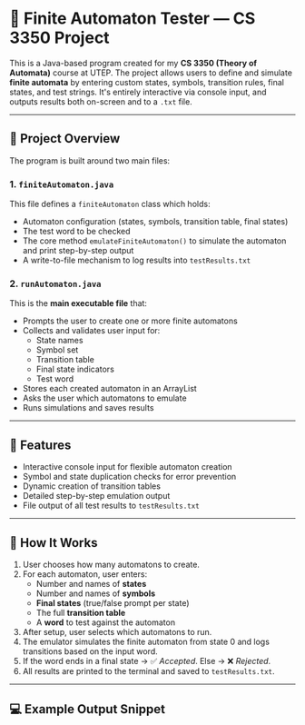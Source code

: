 # 🤖 Finite Automaton Tester — CS 3350 Project

This is a Java-based program created for my **CS 3350 (Theory of Automata)** course at UTEP. The project allows users to define and simulate **finite automata** by entering custom states, symbols, transition rules, final states, and test strings. It's entirely interactive via console input, and outputs results both on-screen and to a `.txt` file.

---

## 📌 Project Overview

The program is built around two main files:

### 1. `finiteAutomaton.java`
This file defines a `finiteAutomaton` class which holds:
- Automaton configuration (states, symbols, transition table, final states)
- The test word to be checked
- The core method `emulateFiniteAutomaton()` to simulate the automaton and print step-by-step output
- A write-to-file mechanism to log results into `testResults.txt`

### 2. `runAutomaton.java`
This is the **main executable file** that:
- Prompts the user to create one or more finite automatons
- Collects and validates user input for:
  - State names
  - Symbol set
  - Transition table
  - Final state indicators
  - Test word
- Stores each created automaton in an ArrayList
- Asks the user which automatons to emulate
- Runs simulations and saves results

---

## 🎯 Features

- Interactive console input for flexible automaton creation
- Symbol and state duplication checks for error prevention
- Dynamic creation of transition tables
- Detailed step-by-step emulation output
- File output of all test results to `testResults.txt`

---

## 🧠 How It Works

1. User chooses how many automatons to create.
2. For each automaton, user enters:
   - Number and names of **states**
   - Number and names of **symbols**
   - **Final states** (true/false prompt per state)
   - The full **transition table**
   - A **word** to test against the automaton
3. After setup, user selects which automatons to run.
4. The emulator simulates the finite automaton from state 0 and logs transitions based on the input word.
5. If the word ends in a final state → ✅ *Accepted*. Else → ❌ *Rejected*.
6. All results are printed to the terminal and saved to `testResults.txt`.

---

## 💻 Example Output Snippet

